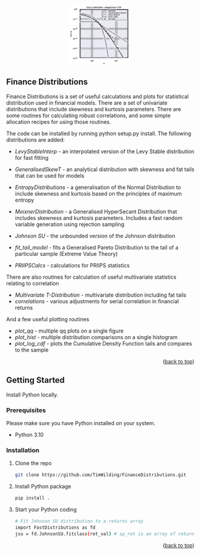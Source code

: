 <a id="readme-top"></a>
<div align="center">
  <a href="https://github.com/TimWilding/FinanceDistributions">
    <img src="images/logo.png" alt="Logo" width="160" height="160">
  </a>
</div>

## Finance Distributions

Finance Distributions is a set of useful calculations and plots for statistical distribution used in financial models. There are a set of univariate 
distributions that include skewness and kurtosis parameters. There are some routines for calculating robust correlations, and some simple allocation 
recipes for using those routines.

The code can be installed by running python setup.py install. The following distributions are added:
* *LevyStableInterp* - an interpolated version of the Levy Stable distribution for fast fitting
* *GeneralisedSkewT* - an analytical distribution with skewness and fat tails that can be used for models
* *EntropyDistributions* - a generalisation of the Normal Distribution to include skewness and kurtosis based on the principles of maximum entropy
* *MeixnerDistribution* - a Generalised HyperSecant Distribution that includes skewness and kurtosis parameters. Includes a fast random variable generation using rejection sampling
* *Johnson SU* - the unbounded version of the Johnson distribution

* *fit_tail_model* - fits a Generalised Pareto Distribution to the tail of a particular sample (Extreme Value Theory)

* *PRIIPSCalcs* - calculations for PRIIPS statistics


There are also routines for calculation of useful multivariate statistics relating to correlation
* *Multivariate T-Distribution* - multivariate distribution including fat tails
* *correlations* - various adjustments for serial correlation in financial returns


And a few useful plotting routines
* *plot_qq* - multiple qq plots on a single figure
* *plot_hist* - multiple distribution comparisons on a single histogram
* *plot_log_cdf* - plots the Cumulative Density Function tails and compares to the sample

<!-- GETTING STARTED -->
<p align="right">(<a href="#readme-top">back to top</a>)</p>

## Getting Started

Install Python locally.

### Prerequisites

Please make sure you have Python installed on your system.
* Python 3.10


### Installation

1. Clone the repo
   ```sh
   git clone https://github.com/TimWilding/FinanceDistributions.git
   ```
2. Install Python package
   ```sh
   pip install .
   ```
3. Start your Python coding
   ```sh
   # Fit Johnson SU distribution to a returns array
   import FastDistributions as fd
   jsu = fd.JohnsonSU.fitclass(ret_val) # sp_ret is an array of returns
   ```
<p align="right">(<a href="#readme-top">back to top</a>)</p>
